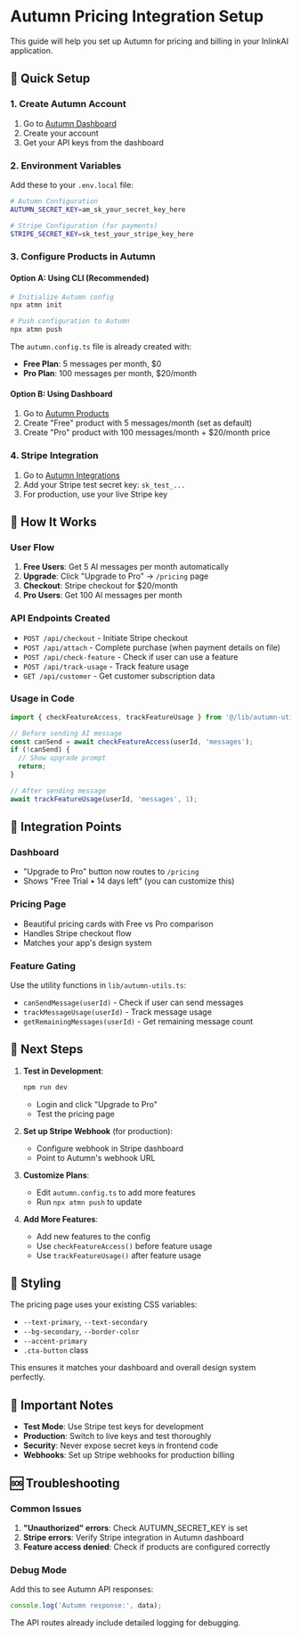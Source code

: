 # Autumn Pricing Integration Setup

This guide will help you set up Autumn for pricing and billing in your InlinkAI application.

## 🚀 Quick Setup

### 1. Create Autumn Account
1. Go to [Autumn Dashboard](https://app.useautumn.com/)
2. Create your account
3. Get your API keys from the dashboard

### 2. Environment Variables
Add these to your `.env.local` file:

```bash
# Autumn Configuration
AUTUMN_SECRET_KEY=am_sk_your_secret_key_here

# Stripe Configuration (for payments)
STRIPE_SECRET_KEY=sk_test_your_stripe_key_here
```

### 3. Configure Products in Autumn

#### Option A: Using CLI (Recommended)
```bash
# Initialize Autumn config
npx atmn init

# Push configuration to Autumn
npx atmn push
```

The `autumn.config.ts` file is already created with:
- **Free Plan**: 5 messages per month, $0
- **Pro Plan**: 100 messages per month, $20/month

#### Option B: Using Dashboard
1. Go to [Autumn Products](https://app.useautumn.com/products)
2. Create "Free" product with 5 messages/month (set as default)
3. Create "Pro" product with 100 messages/month + $20/month price

### 4. Stripe Integration
1. Go to [Autumn Integrations](https://app.useautumn.com/integrations/stripe)
2. Add your Stripe test secret key: `sk_test_...`
3. For production, use your live Stripe key

## 🎯 How It Works

### User Flow
1. **Free Users**: Get 5 AI messages per month automatically
2. **Upgrade**: Click "Upgrade to Pro" → `/pricing` page
3. **Checkout**: Stripe checkout for $20/month
4. **Pro Users**: Get 100 AI messages per month

### API Endpoints Created
- `POST /api/checkout` - Initiate Stripe checkout
- `POST /api/attach` - Complete purchase (when payment details on file)
- `POST /api/check-feature` - Check if user can use a feature
- `POST /api/track-usage` - Track feature usage
- `GET /api/customer` - Get customer subscription data

### Usage in Code
```typescript
import { checkFeatureAccess, trackFeatureUsage } from '@/lib/autumn-utils';

// Before sending AI message
const canSend = await checkFeatureAccess(userId, 'messages');
if (!canSend) {
  // Show upgrade prompt
  return;
}

// After sending message
await trackFeatureUsage(userId, 'messages', 1);
```

## 🔧 Integration Points

### Dashboard
- "Upgrade to Pro" button now routes to `/pricing`
- Shows "Free Trial • 14 days left" (you can customize this)

### Pricing Page
- Beautiful pricing cards with Free vs Pro comparison
- Handles Stripe checkout flow
- Matches your app's design system

### Feature Gating
Use the utility functions in `lib/autumn-utils.ts`:
- `canSendMessage(userId)` - Check if user can send messages
- `trackMessageUsage(userId)` - Track message usage
- `getRemainingMessages(userId)` - Get remaining message count

## 📝 Next Steps

1. **Test in Development**:
   ```bash
   npm run dev
   ```
   - Login and click "Upgrade to Pro"
   - Test the pricing page

2. **Set up Stripe Webhook** (for production):
   - Configure webhook in Stripe dashboard
   - Point to Autumn's webhook URL

3. **Customize Plans**:
   - Edit `autumn.config.ts` to add more features
   - Run `npx atmn push` to update

4. **Add More Features**:
   - Add new features to the config
   - Use `checkFeatureAccess()` before feature usage
   - Use `trackFeatureUsage()` after feature usage

## 🎨 Styling

The pricing page uses your existing CSS variables:
- `--text-primary`, `--text-secondary`
- `--bg-secondary`, `--border-color`
- `--accent-primary`
- `.cta-button` class

This ensures it matches your dashboard and overall design system perfectly.

## 🚨 Important Notes

- **Test Mode**: Use Stripe test keys for development
- **Production**: Switch to live keys and test thoroughly
- **Security**: Never expose secret keys in frontend code
- **Webhooks**: Set up Stripe webhooks for production billing

## 🆘 Troubleshooting

### Common Issues
1. **"Unauthorized" errors**: Check AUTUMN_SECRET_KEY is set
2. **Stripe errors**: Verify Stripe integration in Autumn dashboard
3. **Feature access denied**: Check if products are configured correctly

### Debug Mode
Add this to see Autumn API responses:
```typescript
console.log('Autumn response:', data);
```

The API routes already include detailed logging for debugging.

